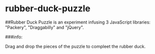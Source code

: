 # rubber-duck-puzzle

##Rubber Duck Puzzle is an experiment infusing 3 JavaScript libraries: "Packery", "Draggabilly" and "jQuery".


###info:

Drag and drop the pieces of the puzzle to compleet the rubber duck.
